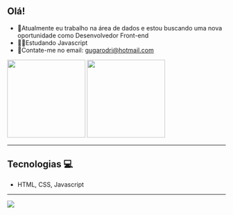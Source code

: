## Olá!

- 🎲Atualmente eu trabalho na área de dados e estou buscando uma nova oportunidade como Desenvolvedor Front-end
- 🧑‍💻Estudando Javascript
- 📨Contate-me no email: gugarodri@hotmail.com


<img height="180em" src="https://github-readme-stats.vercel.app/api?username=gustavorodrii&show_icons=true&theme=dracula&include_all_commits=true&count_private=true"/>
<img height="180em" src="https://github-readme-stats.vercel.app/api/top-langs/?username=gustavorodrii&layout=compact&langs_count=16&theme=dracula"/>


<hr>


## Tecnologias 💻
- HTML, CSS, Javascript

<hr>

<a href="https://www.linkedin.com/in/gustavorodrii/"> <img src="https://img.shields.io/badge/LinkedIn-0077B5?style=for-the-badge&logo=linkedin&logoColor=white"></a>

